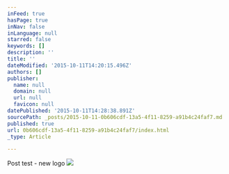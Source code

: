 ```yaml
---
inFeed: true
hasPage: true
inNav: false
inLanguage: null
starred: false
keywords: []
description: ''
title: ''
dateModified: '2015-10-11T14:20:15.496Z'
authors: []
publisher:
  name: null
  domain: null
  url: null
  favicon: null
datePublished: '2015-10-11T14:28:38.891Z'
sourcePath: _posts/2015-10-11-0b606cdf-13a5-4f11-8259-a91b4c24faf7.md
published: true
url: 0b606cdf-13a5-4f11-8259-a91b4c24faf7/index.html
_type: Article

---
```

Post test - new logo
![](https://the-grid-user-content.s3-us-west-2.amazonaws.com/4947eabc-004b-4a62-a737-45364dae93cd.jpg)